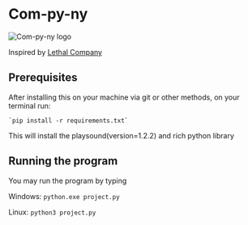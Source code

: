 # Com-py-ny

![Com-py-ny logo](assets\compyny.png)

 Inspired by [Lethal Company](https://store.steampowered.com/app/1966720/Lethal_Company/)

## Prerequisites

 After installing this on your machine via git or other methods, on your terminal run: 

    `pip install -r requirements.txt`

This will install the playsound(version=1.2.2) and rich python library

## Running the program

You may run the program by typing

Windows: `python.exe project.py`

Linux: `python3 project.py`
